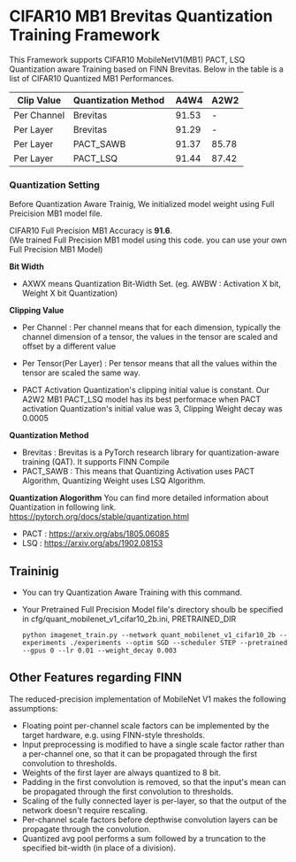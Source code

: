 # CIFAR10 MB1 Brevitas Quantization Training Framework

This Framework supports CIFAR10 MobileNetV1(MB1) PACT, LSQ Quantization aware Training based on FINN Brevitas.
Below in the table is a list of CIFAR10 Quantized MB1 Performances. 

Clip Value | Quantization Method  | A4W4 | A2W2
-- | -- | -- | --
Per Channel | Brevitas | 91.53 | -
Per Layer | Brevitas | 91.29 | -
Per Layer | PACT_SAWB | 91.37 | 85.78
Per Layer | PACT_LSQ | 91.44 | 87.42

### Quantization Setting

Before Quantization Aware Trainig, We initialized model weight using Full Preicision MB1 model file. 

CIFAR10 Full Precision MB1 Accuracy is **91.6**.  
(We trained Full Precision MB1 model using this code. you can use your own Full Precision MB1 Model)

**Bit Width**
- AXWX means Quantization Bit-Width Set. (eg. AWBW : Activation X bit, Weight X bit Quantization)

**Clipping Value**
- Per Channel : Per channel means that for each dimension, typically the channel dimension of a tensor, the values in the tensor are scaled and offset by a different value
- Per Tensor(Per Layer) : Per tensor means that all the values within the tensor are scaled the same way. 

- PACT Activation Quantization's clipping initial value is constant. Our A2W2 MB1 PACT_LSQ model has its best performace when PACT activation Quantization's initial value was 3, Clipping Weight decay was 0.0005

**Quantization Method**
- Brevitas : Brevitas is a PyTorch research library for quantization-aware training (QAT). It supports FINN Compile
- PACT_SAWB : This means that Quantizing Activation uses PACT Algorithm, Quantizing Weight uses LSQ Algorithm.

**Quantization Alogorithm**
You can find more detailed information about Quantization in following link.
https://pytorch.org/docs/stable/quantization.html

- PACT : https://arxiv.org/abs/1805.06085 
- LSQ : https://arxiv.org/abs/1902.08153

## Traininig
- You can try Quantization Aware Training with this command.
- Your Pretrained Full Precision Model file's directory shoulb be specified in cfg/quant_mobilenet_v1_cifar10_2b.ini, PRETRAINED_DIR

      python imagenet_train.py --network quant_mobilenet_v1_cifar10_2b --experiments ./experiments --optim SGD --scheduler STEP --pretrained --gpus 0 --lr 0.01 --weight_decay 0.003 



## Other Features regarding FINN 

The reduced-precision implementation of MobileNet V1 makes the following assumptions:
- Floating point per-channel scale factors can be implemented by the target hardware, e.g. using FINN-style thresholds.
- Input preprocessing is modified to have a single scale factor rather than a per-channel one, so that it can be propagated through the first convolution to thresholds.
- Weights of the first layer are always quantized to 8 bit.
- Padding in the first convolution is removed, so that the input's mean can be propagated through the first convolution to thresholds.
- Scaling of the fully connected layer is per-layer, so that the output of the network doesn't require rescaling.
- Per-channel scale factors before depthwise convolution layers can be propagate through the convolution.
- Quantized avg pool performs a sum followed by a truncation to the specified bit-width (in place of a division).
